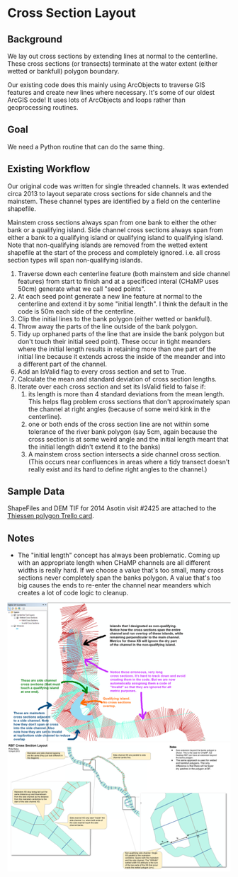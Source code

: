 # Cross Section Layout

## Background
We lay out cross sections by extending lines at normal to the centerline. These cross sections (or transects) terminate at the water extent (either wetted or bankfull) polygon boundary.

Our existing code does this mainly using ArcObjects to traverse GIS features and create new lines where necessary. It's some of our oldest ArcGIS code! It uses lots of ArcObjects and loops rather than geoprocessing routines.

## Goal
We need a Python routine that can do the same thing.

## Existing Workflow

Our original code was written for single threaded channels. It was extended circa 2013 to layout separate cross sections for side channels and the mainstem. These channel types are identified by a field on the centerline shapefile.

Mainstem cross sections always span from one bank to either the other bank or a qualifying island. Side channel cross sections always span from either a bank to a qualifying island or qualifying island to qualifying island. Note that non-qualifying islands are removed from the wetted extent shapefile at the start of the process and completely ignored. i.e. all cross section types will span non-qualifying islands.

1. Traverse down each centerline feature (both mainstem and side channel features) from start to finish and at a specificed interal (CHaMP uses 50cm) generate what we call "seed points".
2. At each seed point generate a new line feature at normal to the centerline and extend it by some "initial length". I think the default in the code is 50m each side of the centerline.
3. Clip the initial lines to the bank polygon (either wetted or bankfull).
4. Throw away the parts of the line outside of the bank polygon.
5. Tidy up orphaned parts of the line that are inside the bank polygon but don't touch their initial seed point). These  occur in tight meanders where the initial length results in retaining more than one part of the initial line because it extends across the inside of the meander and into a different part of the channel.
6. Add an IsValid flag to every cross section and set to True.
7. Calculate the mean and standard deviation of cross section lengths. 
8. Iterate over each cross section and set its IsValid field to false if: 
   1. its length is more than 4 standard deviations from the mean length. This helps flag problem cross sections that don't approximately span the channel at right angles (because of some weird kink in the centerline).
   2. one or both ends of the cross section line are not within some tolerance of the river bank polygon (say 5cm, again because the cross section is at some weird angle and the initial length meant that the initial length didn't extend it to the banks)
   3. A mainstem cross section intersects a side channel cross section. (This occurs near confluences in areas where a tidy transect doesn't really exist and its hard to define right angles to the channel.)

## Sample Data

ShapeFiles and DEM TIF for 2014 Asotin visit #2425 are attached to the [Thiessen polygon Trello card](https://trello.com/c/RjCQq1RQ).

## Notes

* The "initial length" concept has always been problematic. Coming up with an appropriate length when CHaMP channels are all different widths is really hard. If we choose a value that's too small, many cross sections never completely span the banks polygon. A value that's too big causes the ends to re-enter the channel near meanders which creates a lot of code logic to cleanup.

![Complex_Cross_Section_Layout_Results_with_Q_and_NonQ_Islands](img/Complex_Cross_Section_Layout_Results_with_Q_and_NonQ_Islands.png)
![RBT_Cross_Section_Layout](img/RBT_Cross_Section_Layout.png)